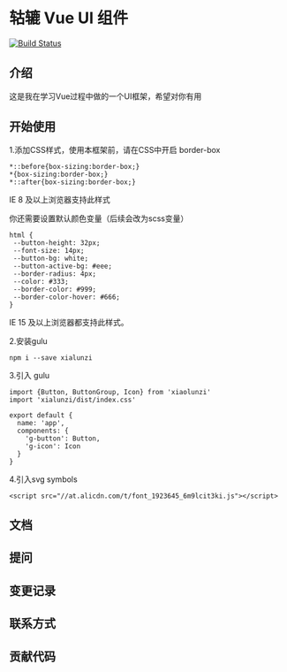  # 轱辘 Vue UI 组件
 [![Build Status](https://travis-ci.org/tomgao1/xiaolunzi-demo.svg?branch=master)](https://travis-ci.org/tomgao1/xiaolunzi-demo)
 ## 介绍

 这是我在学习Vue过程中做的一个UI框架，希望对你有用
 ## 

 ## 开始使用




 1.添加CSS样式，使用本框架前，请在CSS中开启 border-box

 ```
 *::before{box-sizing:border-box;}
*{box-sizing:border-box;}
 *::after{box-sizing:border-box;}
 ```
 IE 8 及以上浏览器支持此样式

 
 你还需要设置默认颜色变量（后续会改为scss变量）
 ```
 html {
  --button-height: 32px;
  --font-size: 14px;
  --button-bg: white;
  --button-active-bg: #eee;
  --border-radius: 4px;
  --color: #333;
  --border-color: #999;
  --border-color-hover: #666;
}
```
IE 15 及以上浏览器都支持此样式。

2.安装gulu
```
npm i --save xialunzi
```
3.引入 gulu
```
import {Button, ButtonGroup, Icon} from 'xiaolunzi'
import 'xialunzi/dist/index.css'

export default {
  name: 'app',
  components: {
    'g-button': Button,
    'g-icon': Icon
  }
}
```
4.引入svg symbols
```
<script src="//at.alicdn.com/t/font_1923645_6m9lcit3ki.js"></script>
```

   ## 文档

   ## 提问

   ## 变更记录

   ## 联系方式

   ## 贡献代码